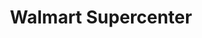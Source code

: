 ---
title: "Walmart Supercenter"
url: /lexington/walmart-supercenter-west-new-circle-road/
shop: supermarket
---